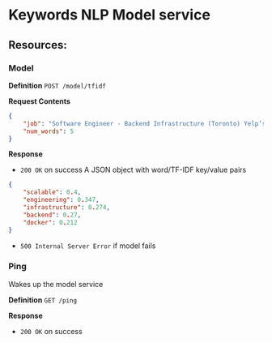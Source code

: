 # Keywords NLP Model service

## Resources:

### Model

**Definition**
`POST /model/tfidf`

**Request Contents**
```json
{
    "job": "Software Engineer - Backend Infrastructure (Toronto) Yelp’s mission is to connect users with great local businesses. We are an agile team that creates an amazing experience for millions...",
    "num_words": 5
}
```
**Response**
- `200 OK` on success
A JSON object with word/TF-IDF key/value pairs
```json
{
    "scalable": 0.4, 
    "engineering": 0.347, 
    "infrastructure": 0.274, 
    "backend": 0.27, 
    "docker": 0.212
}
```
- `500 Internal Server Error` if model fails


### Ping

Wakes up the model service

**Definition**
`GET /ping`

**Response**
- `200 OK` on success